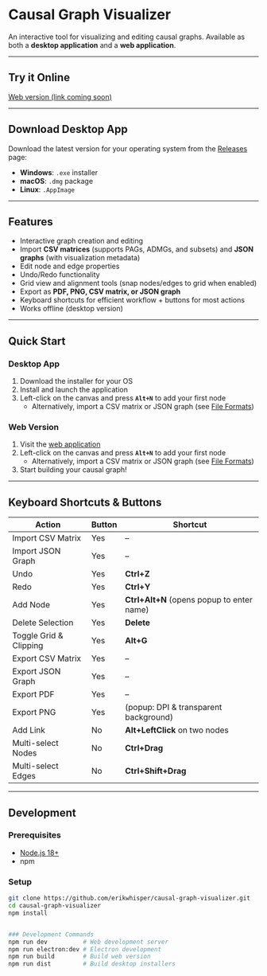 # Causal Graph Visualizer

An interactive tool for visualizing and editing causal graphs.
Available as both a **desktop application** and a **web application**.

---

## Try it Online

[Web version (link coming soon)](#)

---

## Download Desktop App

Download the latest version for your operating system from the [Releases](../../releases) page:

- **Windows**: `.exe` installer
- **macOS**: `.dmg` package
- **Linux**: `.AppImage`

---

## Features

- Interactive graph creation and editing
- Import **CSV matrices** (supports PAGs, ADMGs, and subsets) and **JSON graphs** (with visualization metadata)
- Edit node and edge properties
- Undo/Redo functionality
- Grid view and alignment tools (snap nodes/edges to grid when enabled)
- Export as **PDF, PNG, CSV matrix, or JSON graph**
- Keyboard shortcuts for efficient workflow + buttons for most actions
- Works offline (desktop version)

---

## Quick Start

### Desktop App
1. Download the installer for your OS
2. Install and launch the application
3. Left-click on the canvas and press **`Alt+N`** to add your first node
   - Alternatively, import a CSV matrix or JSON graph (see [File Formats](#-file-formats))

### Web Version
1. Visit the [web application](#)
2. Left-click on the canvas and press **`Alt+N`** to add your first node
   - Alternatively, import a CSV matrix or JSON graph (see [File Formats](#-file-formats))
3. Start building your causal graph!

---

## Keyboard Shortcuts & Buttons

| Action | Button | Shortcut |
|--------|--------|----------|
| Import CSV Matrix | Yes | – |
| Import JSON Graph | Yes | – |
| Undo | Yes | **Ctrl+Z** |
| Redo | Yes | **Ctrl+Y** |
| Add Node | Yes | **Ctrl+Alt+N** (opens popup to enter name) |
| Delete Selection | Yes | **Delete** |
| Toggle Grid & Clipping | Yes | **Alt+G** |
| Export CSV Matrix | Yes | – |
| Export JSON Graph | Yes | – |
| Export PDF | Yes | – |
| Export PNG | Yes | (popup: DPI & transparent background) |
| Add Link | No | **Alt+LeftClick** on two nodes |
| Multi-select Nodes | No | **Ctrl+Drag** |
| Multi-select Edges | No | **Ctrl+Shift+Drag** |

---

## Development

### Prerequisites
- [Node.js 18+](https://nodejs.org/)
- npm

### Setup
```bash
git clone https://github.com/erikwhisper/causal-graph-visualizer.git
cd causal-graph-visualizer
npm install


### Development Commands
npm run dev          # Web development server
npm run electron:dev # Electron development
npm run build        # Build web version
npm run dist         # Build desktop installers
